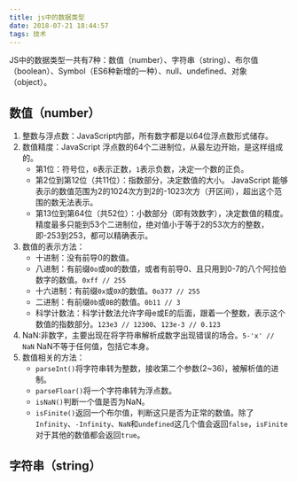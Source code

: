 ```yaml
---
title: js中的数据类型
date: 2018-07-21 18:44:57
tags: 技术
---
```

JS中的数据类型一共有7种：数值（number）、字符串（string）、布尔值（boolean）、Symbol（ES6种新增的一种）、null、undefined、对象（object）。
## 数值（number）
1. 整数与浮点数：JavaScript内部，所有数字都是以64位浮点数形式储存。
2. 数值精度：JavaScript 浮点数的64个二进制位，从最左边开始，是这样组成的。
    + 第1位：符号位，`0`表示正数，`1`表示负数，决定一个数的正负。
    + 第2位到第12位（共11位）：指数部分，决定数值的大小。
      JavaScript 能够表示的数值范围为2的1024次方到2的-1023次方（开区间），超出这个范围的数无法表示。
    + 第13位到第64位（共52位）：小数部分（即有效数字），决定数值的精度。
      精度最多只能到53个二进制位，绝对值小于等于2的53次方的整数，即-253到253，都可以精确表示。
3. 数值的表示方法：
    + 十进制：没有前导0的数值。
    + 八进制：有前缀`0o`或`0O`的数值，或者有前导0、且只用到0-7的八个阿拉伯数字的数值。`0xff // 255`
    + 十六进制：有前缀`0x`或`0X`的数值。`0o377 // 255`
    + 二进制：有前缀`0b`或`0B`的数值。`0b11 // 3`
    + 科学计数法：科学计数法允许字母e或E的后面，跟着一个整数，表示这个数值的指数部分。`123e3 // 12300`、`123e-3 // 0.123`
4. NaN:非数字，主要出现在将字符串解析成数字出现错误的场合。`5-'x' // NaN`
  NaN不等于任何值，包括它本身。
5. 数值相关的方法：
    + `parseInt()`将字符串转为整数，接收第二个参数(2~36)，被解析值的进制。
    + `parseFloar()`将一个字符串转为浮点数。
    + `isNaN()`判断一个值是否为NaN。
    + `isFinite()`返回一个布尔值，判断这只是否为正常的数值。除了`Infinity`、`-Infinity`、`NaN`和`undefined`这几个值会返回`false`，`isFinite`对于其他的数值都会返回`true`。
## 字符串（string）
